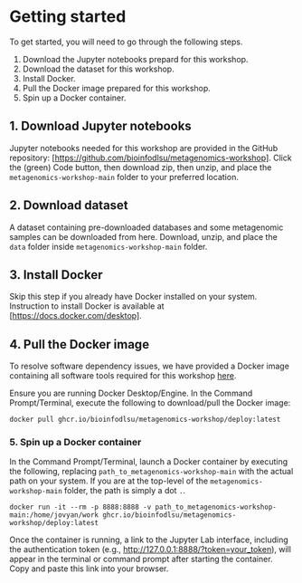 # Getting started

To get started, you will need to go through the following steps.

1. Download the Jupyter notebooks prepard for this workshop.
2. Download the dataset for this workshop.
3. Install Docker.
4. Pull the Docker image prepared for this workshop.
5. Spin up a Docker container.


## 1. Download Jupyter notebooks
Jupyter notebooks needed for this workshop are provided in the GitHub repository: [https://github.com/bioinfodlsu/metagenomics-workshop]. Click the (green) Code button, then download zip, then unzip, and place the `metagenomics-workshop-main` folder to your preferred location. 

## 2. Download dataset 
A dataset containing pre-downloaded databases and some metagenomic samples can be downloaded from here. 
Download, unzip, and place the `data` folder inside `metagenomics-workshop-main` folder.

## 3. Install Docker
Skip this step if you already have Docker installed on your system.
Instruction to install Docker is available at [https://docs.docker.com/desktop].

<!---
### Platform-Specific Requirements

#### Windows
- Install Docker Desktop:
  1. Download Docker Desktop from [https://www.docker.com/products/docker-desktop](https://www.docker.com/products/docker-desktop).
  2. Follow the on-screen instructions to install.
  3. Launch Docker Desktop and ensure it is running.

#### macOS
- Install Docker Desktop:
  1. Download Docker Desktop from [https://www.docker.com/products/docker-desktop](https://www.docker.com/products/docker-desktop).
  2. Follow the installation instructions and start Docker Desktop.

#### Linux
- Install Docker Engine:
  1. Update your package manager and install Docker. For example, on Ubuntu:
     ```
     sudo apt-get update
     sudo apt-get install -y docker.io
     sudo systemctl start docker
     sudo systemctl enable docker
     ```
  2. Add your user to the `docker` group to avoid using `sudo` with Docker commands:
     ```
     sudo usermod -aG docker $USER
     newgrp docker
     ```
-->

## 4. Pull the Docker image 
To resolve software dependency issues, we have provided a Docker image containing all software tools required for this workshop [here](https://github.com/orgs/bioinfodlsu/packages?repo_name=metagenomics-workshop).

Ensure you are running Docker Desktop/Engine. 
In the Command Prompt/Terminal, execute the following to download/pull the Docker image:

`docker pull ghcr.io/bioinfodlsu/metagenomics-workshop/deploy:latest`

### 5. Spin up a Docker container
In the Command Prompt/Terminal, launch a Docker container by executing the following, replacing `path_to_metagenomics-workshop-main` with the actual path on your system. If you are at the top-level of the `metagenomics-workshop-main` folder, the path is simply a dot `.`.

```
docker run -it --rm -p 8888:8888 -v path_to_metagenomics-workshop-main:/home/jovyan/work ghcr.io/bioinfodlsu/metagenomics-workshop/deploy:latest
```
Once the container is running, a link to the Jupyter Lab interface, including the authentication token (e.g., http://127.0.0.1:8888/?token=your_token), will appear in the terminal or command prompt after starting the container. Copy and paste this link into your browser.

<!---
Here’s a breakdown of the directories being mounted:
- **Data**: Your local path `path_to_your_data_directory` containing the data will be mounted to  `/home/jovyan/data` in the container. The data should be downloaded from the data folder located in this Drive Link (https://drive.google.com/drive/folders/1pfcwepIvSYmJ_wBp668jbVYR8nekrSF3?usp=sharing). Ensure that the required data files are placed in this directory before running the container.
- **Notebooks**: Your local path `path_to_your_notebooks_directory` will be mounted to `/home/jovyan/notebooks` in the container. The notebooks should be downloaded from the **notebooks folder in the Github repository provided**. Place your Jupyter notebooks into this local directory before running the container.

Make sure your data and notebooks are placed in your specified local directories before running the container.


Once the image is pulled and your directories are set up, run the Docker container with the following command:
```
docker run -p 8888:8888 -v "path_to_your_data_directory:/home/jovyan/data" -v "path_to_your_notebooks_directory:/home/jovyan/notebooks" ghcr.io/bioinfodlsu/metagenomics-workshop/deploy:latest
```
-->







